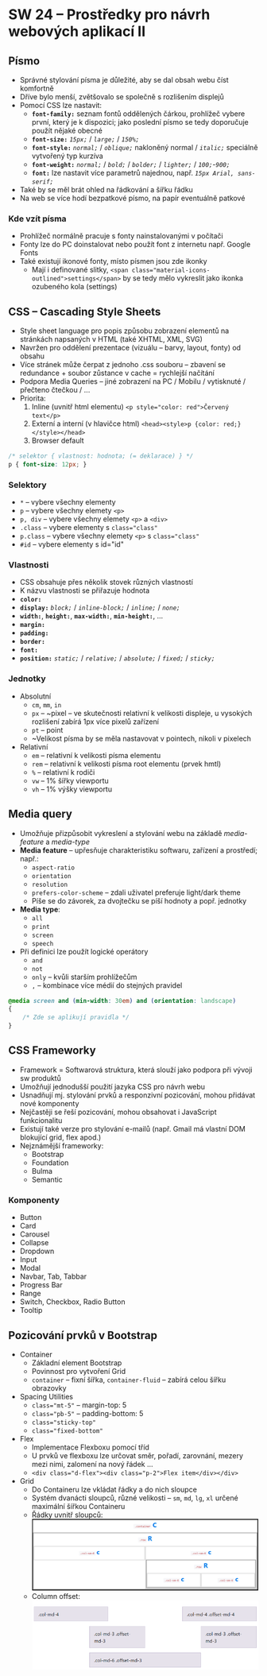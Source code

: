 # SW 24 – Prostředky pro návrh webových aplikací II

## Písmo

* Správné stylování písma je důležité, aby se dal obsah webu číst komfortně
* Dříve bylo menší, zvětšovalo se společně s rozlišením displejů
* Pomocí CSS lze nastavit:
  * __`font-family:`__ seznam fontů oddělených čárkou, prohlížeč vybere první, který je k dispozici; jako poslední písmo se tedy doporučuje použít nějaké obecné
  * __`font-size:`__ _`15px;`_ / _`large;`_ / _`150%;`_
  * __`font-style:`__ _`normal;`_ / _`oblique;`_ nakloněný normal / _`italic;`_ speciálně vytvořený typ kurzíva
  * __`font-weight:`__ _`normal;`_ / _`bold;`_ / _`bolder;`_ / _`lighter;`_ / _`100;`_-_`900;`_
  * __`font:`__ lze nastavit více parametrů najednou, např. _`15px Arial, sans-serif;`_
* Také by se měl brát ohled na řádkování a šířku řádku
* Na web se více hodí bezpatkové písmo, na papír eventuálně patkové

### Kde vzít písma

* Prohlížeč normálně pracuje s fonty nainstalovanými v počítači
* Fonty lze do PC doinstalovat nebo použít font z internetu např. Google Fonts
* Také existují ikonové fonty, místo písmen jsou zde ikonky
  * Mají i definované slitky, `<span class="material-icons-outlined">settings</span>` by se tedy mělo vykreslit jako ikonka ozubeného kola (settings)

## CSS – Cascading Style Sheets

* Style sheet language pro popis způsobu zobrazení elementů na stránkách napsaných v HTML (také XHTML, XML, SVG)
* Navržen pro oddělení prezentace (vizuálu – barvy, layout, fonty) od obsahu
* Více stránek může čerpat z jednoho .css souboru – zbavení se redundance + soubor zůstance v cache = rychlejší načítání
* Podpora Media Queries – jiné zobrazení na PC / Mobilu / vytisknuté / přečteno čtečkou / ...
* Priorita:
  1. Inline (uvnitř html elementu) `<p style="color: red">Červený text</p>`
  2. Externí a interní (v hlavičce html) `<head><style>p {color: red;}</style></head>`
  3. Browser default

``` css
/* selektor { vlastnost: hodnota; (= deklarace) } */
p { font-size: 12px; }
```

### Selektory

* `*` – vybere všechny elementy
* `p` – vybere všechny elemety `<p>`
* `p, div` – vybere všechny elemety `<p>` a `<div>`
* `.class` – vybere elementy s `class="class"`
* `p.class` – vybere všechny elemety `<p>` s `class="class"`
* `#id` – vybere elementy s id="id"

### Vlastnosti

* CSS obsahuje přes několik stovek různých vlastností
* K názvu vlastnosti se přiřazuje hodnota
* __`color:`__
* __`display:`__ _`block;`_ / _`inline-block;`_ / _`inline;`_ / _`none;`_
* __`width:`__, __`height:`__, __`max-width:`__, __`min-height:`__, ...
* __`margin:`__
* __`padding:`__
* __`border:`__
* __`font:`__
* __`position:`__ _`static;`_ / _`relative;`_ / _`absolute;`_ / _`fixed;`_ / _`sticky;`_

### Jednotky

* Absolutní
  * `cm`, `mm`, `in`
  * `px` – ~pixel – ve skutečnosti relativní k velikosti displeje, u vysokých rozlišení zabírá 1px více pixelů zařízení
  * `pt` – point
  * ~Velikost písma by se měla nastavovat v pointech, nikoli v pixelech
* Relativní
  * `em` – relativní k velikosti písma elementu
  * `rem` – relativní k velikosti písma root elementu (prvek hmtl)
  * `%` – relativní k rodiči
  * `vw` – 1% šířky viewportu
  * `vh` – 1% výšky viewportu

## Media query

* Umožňuje přizpůsobit vykreslení a stylování webu na základě _media-feature_ a _media-type_
* __Media feature__ – upřesňuje charakteristiku softwaru, zařízení a prostředí; např.:
  * `aspect-ratio`
  * `orientation`
  * `resolution`
  * `prefers-color-scheme` – zdali uživatel preferuje light/dark theme
  * Píše se do závorek, za dvojtečku se píší hodnoty a popř. jednotky
* __Media type__:
  * `all`
  * `print`
  * `screen`
  * `speech`
* Při definici lze použít logické operátory
  * `and`
  * `not`
  * `only` – kvůli starším prohlížečům
  * `,` – kombinace více médií do stejných pravidel

``` css
@media screen and (min-width: 30em) and (orientation: landscape)
{ 
    /* Zde se aplikují pravidla */
}
```

## CSS Frameworky

* Framework = Softwarová struktura, která slouží jako podpora při vývoji sw produktů
* Umožňují jednodušší použití jazyka CSS pro návrh webu
* Usnadňují mj. stylování prvků a responzivní pozicování, mohou přidávat nové komponenty
* Nejčastěji se řeší pozicování, mohou obsahovat i JavaScript funkcionalitu
* Existují také verze pro stylování e-mailů (např. Gmail má vlastní DOM blokující grid, flex apod.)
* Nejznámější frameworky:
  * Bootstrap
  * Foundation
  * Bulma
  * Semantic

### Komponenty

* Button
* Card
* Carousel
* Collapse
* Dropdown
* Input
* Modal
* Navbar, Tab, Tabbar
* Progress Bar
* Range
* Switch, Checkbox, Radio Button
* Tooltip

## Pozicování prvků v Bootstrap

* Container
  * Základní element Bootstrap
  * Povinnost pro vytvoření Grid
  * `container` – fixní šířka, `container-fluid` – zabírá celou šířku obrazovky
* Spacing Utilities
  * `class="mt-5"` – margin-top: 5
  * `class="pb-5"` – padding-bottom: 5
  * `class="sticky-top"`
  * `class="fixed-bottom"`
* Flex
  * Implementace Flexboxu pomocí tříd
  * U prvků ve flexboxu lze určovat směr, pořadí, zarovnání, mezery mezi nimi, zalomení na nový řádek ...
  * `<div class="d-flex"><div class="p-2">Flex item</div></div>`
* Grid
  * Do Containeru lze vkládat řádky a do nich sloupce
  * Systém dvanácti sloupců, různé velikosti – `sm`, `md`, `lg`, `xl` určené maximální šířkou Containeru
  * Řádky uvnitř sloupců:
    ![grid](./img/SW_24_01.PNG)
  * Column offset:
    ![grid2](./img/SW_24_02.PNG)
